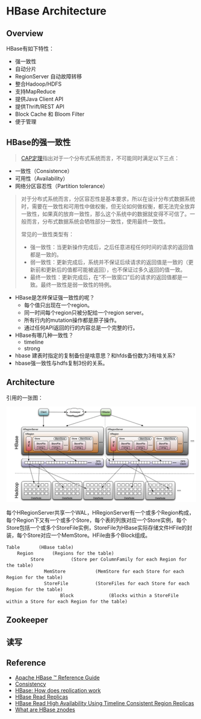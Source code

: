 # HBase Architecture

## Overview
HBase有如下特性：

- 强一致性
- 自动分片
- RegionServer 自动故障转移
- 整合Hadoop/HDFS
- 支持MapReduce
- 提供Java Client API
- 提供Thrift/REST API
- Block Cache 和 Bloom Filter
- 便于管理

## HBase的强一致性
> [CAP定理](https://zh.wikipedia.org/wiki/CAP%E5%AE%9A%E7%90%86)指出对于一个分布式系统而言，不可能同时满足以下三点：
- 一致性（Consistence）
- 可用性（Availability）
- 网络分区容忍性（Partition tolerance）
>
> 对于分布式系统而言，分区容忍性是基本要求，所以在设计分布式数据系统时，需要在一致性和可用性中做权衡，但无论如何做权衡，都无法完全放弃一致性，如果真的放弃一致性，那么这个系统中的数据就变得不可信了。一般而言，分布式数据系统会牺牲部分一致性，使用最终一致性。
>
> 常见的一致性类型有：
> - 强一致性：当更新操作完成后，之后任意进程任何时间的请求的返回值都是一致的。
> - 弱一致性：更新完成后，系统并不保证后续请求的返回值是一致的（更新前和更新后的值都可能被返回），也不保证过多久返回的值一致。
> - 最终一致性：更新完成后，在“不一致窗口”后的请求的返回值都是一致。最终一致性是弱一致性的特例。
>

- HBase是怎样保证强一致性的呢？
  - 每个值只出现在一个region。
  - 同一时间每个region只被分配给一个region server。
  - 所有行内的mutation操作都是原子操作。
  - 通过任何API返回的行的内容总是一个完整的行。
- HBase有哪几种一致性？
  - timeline 
  - strong
- hbase 建表时指定的复制备份是啥意思？和hfds备份数为3有啥关系?
- hbase强一致性与hdfs复制3份的关系。

## Architecture
引用的一张图：

![hbase_arch](../img/hbase_arch.png)

每个HRegionServer共享一个WAL，HRegionServer有一个或多个Region构成，每个Region下又有一个或多个Store，每个表的列族对应一个Store实例，每个Store包括一个或多个StoreFile实例，StoreFile为HBase实际存储文件HFile的封装，每个Store对应一个MemStore。HFile由多个Block组成。

```
Table       (HBase table)
    Region       (Regions for the table)
         Store          (Store per ColumnFamily for each Region for the table)
              MemStore           (MemStore for each Store for each Region for the table)
              StoreFile          (StoreFiles for each Store for each Region for the table)
                    Block             (Blocks within a StoreFile within a Store for each Region for the table)
```

## Zookeeper

## 读写


## Reference
- [Apache HBase ™ Reference Guide](http://hbase.apache.org/book.htm)
- [Consistency](https://hbase.apache.org/apidocs/org/apache/hadoop/hbase/client/Consistency.html)
- [HBase: How does replication work](http://stackoverflow.com/questions/5417574/hbase-how-does-replication-work)
- [HBase Read Replicas](http://www.cloudera.com/documentation/enterprise/5-4-x/topics/admin_hbase_read_replicas.html)
- [HBase Read High Availability Using Timeline Consistent Region Replicas](http://www.slideshare.net/enissoz/hbase-high-availability-for-reads-with-time)
- [What are HBase znodes](http://blog.cloudera.com/blog/2013/10/what-are-hbase-znodes/)
